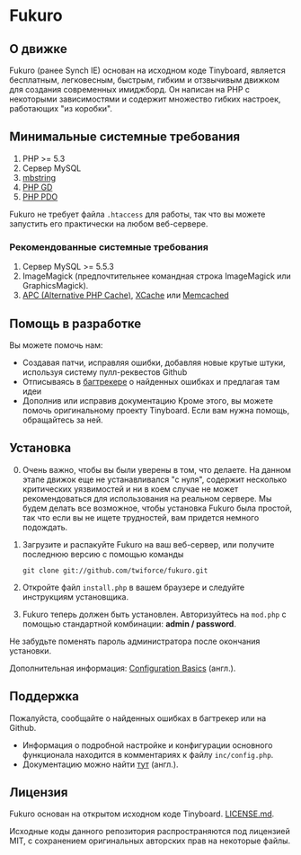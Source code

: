 Fukuro
==========================================

О движке
------------
Fukuro (ранее Synch IE) основан на исходном коде Tinyboard, является бесплатным,
легковесным, быстрым, гибким и отзвычивым движком для создания современных имиджборд.
Он написан на PHP с некоторыми зависимостями и содержит множество гибких настроек, работающих "из коробки".

Минимальные системные требования
------------
1.	PHP >= 5.3
2.	Сервер MySQL
3.	[mbstring](http://www.php.net/manual/en/mbstring.installation.php) 
4.	[PHP GD](http://www.php.net/manual/en/intro.image.php)
5.	[PHP PDO](http://www.php.net/manual/en/intro.pdo.php)

Fukuro не требует файла ```.htaccess``` для работы, так что вы можете запустить его
практически на любом веб-сервере.

### Рекомендованные системные требования
1.	Сервер MySQL >= 5.5.3
2.	ImageMagick (предпочтительнее командная строка ImageMagick или GraphicsMagick).
3.	[APC (Alternative PHP Cache)](http://php.net/manual/en/book.apc.php), [XCache](http://xcache.lighttpd.net/) или [Memcached](http://www.php.net/manual/en/intro.memcached.php)

Помощь в разработке
------------
Вы можете помочь нам:
*   Создавая патчи, исправляя ошибки, добавляя новые крутые штуки, используя систему пулл-реквестов Github
*   Отписываясь в [багтрекере](http://bugtracker.syn-ch.ru) о найденных ошибках и предлагая там идеи
*   Дополнив или исправив документацию
Кроме этого, вы можете помочь оригинальному проекту Tinyboard. Если вам нужна помощь, обращайтесь за ней.

Установка
-------------
0.  Очень важно, чтобы вы были уверены в том, что делаете. На данном этапе движок еще не устанавливался
    "с нуля", содержит несколько критических уязвимостей и ни в коем случае не может рекомендоваться для
    использования на реальном сервере. Мы будем делать все возможное, чтобы установка Fukuro была простой,
    так что если вы не ищете трудностей, вам придется немного подождать.
1.  Загрузите и распакуйте Fukuro на ваш веб-сервер, или получите последнюю версию с помощью команды

        git clone git://github.com/twiforce/fukuro.git
	
2.	Откройте файл ```install.php``` в вашем браузере и следуйте инструкциям установщика.
3.	Fukuro теперь должен быть установлен. Авторизуйтесь на ```mod.php``` с помощью стандартной комбинации: **admin / password**.

Не забудьте поменять пароль администратора после окончания установки.

Дополнительная информация: [Configuration Basics](http://tinyboard.org/docs/?p=Config) (англ.).

Поддержка
--------
Пожалуйста, сообщайте о найденных ошибках в багтрекер или на Github.

*	Информация о подробной настройке и конфигурации основного функционала находится
    в комментариях к файлу ```inc/config.php```.
*	Документацию можно найти [тут](http://tinyboard.org/docs/) (англ.).

Лицензия
--------
Fukuro основан на открытом исходном коде Tinyboard. [LICENSE.md](http://github.com/savetheinternet/Tinyboard/blob/master/LICENSE.md).

Исходные коды данного репозитория распространяются под лицензией MIT, с сохранением оригинальных авторских прав на некоторые файлы.